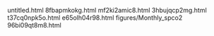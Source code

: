 untitled.html
8fbapmkokg.html
mf2ki2amic8.html
3hbujqcp2mg.html
t37cq0npk5o.html
e65olh04r98.html
figures/Monthly_spco2
96bi09qt8m8.html